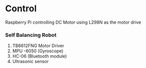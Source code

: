 # Control

Raspberry Pi controlling DC Motor using L298N as the motor drive 


### Self Balancing Robot 

1. TB6612FNG Motor Driver
2. MPU -6050 (Gyroscope)
3. HC-06 (Bluetooth module)
4. Ultrasonic sensor